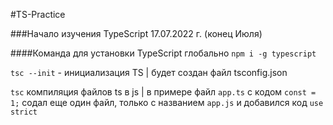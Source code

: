 #TS-Practice

###Начало изучения TypeScript 17.07.2022 г. (конец Июля)

####Команда для установки TypeScript глобально
`npm i -g typescript`

`tsc --init` - инициализация TS | будет создан файл tsconfig.json

`tsc` компиляция файлов ts в js | в примере файл `app.ts` с кодом `const = 1;` содал еще один файл, только с названием `app.js` и добавился код `use strict`